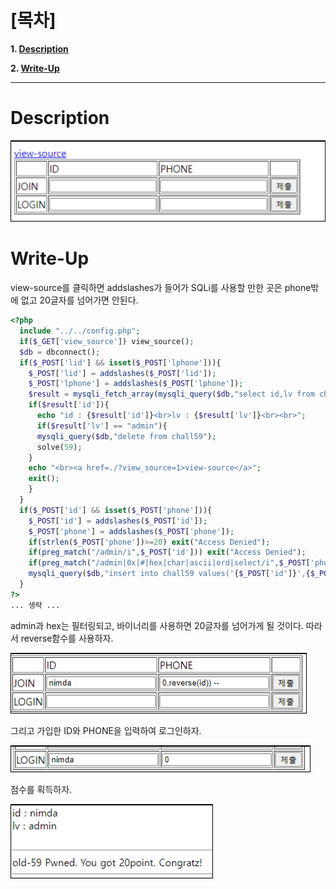 # [목차]
**1. [Description](#Description)**

**2. [Write-Up](#Write-Up)**


***


# **Description**

![](images/2022-01-03-03-41-36.png)


# **Write-Up**

view-source를 클릭하면 addslashes가 들어가 SQLi를 사용할 만한 곳은 phone밖에 없고 20글자를 넘어가면 안된다.

```php
<?php
  include "../../config.php";
  if($_GET['view_source']) view_source();
  $db = dbconnect();
  if($_POST['lid'] && isset($_POST['lphone'])){
    $_POST['lid'] = addslashes($_POST['lid']);
    $_POST['lphone'] = addslashes($_POST['lphone']);
    $result = mysqli_fetch_array(mysqli_query($db,"select id,lv from chall59 where id='{$_POST['lid']}' and phone='{$_POST['lphone']}'"));
    if($result['id']){
      echo "id : {$result['id']}<br>lv : {$result['lv']}<br><br>";
      if($result['lv'] == "admin"){
      mysqli_query($db,"delete from chall59");
      solve(59);
    }
    echo "<br><a href=./?view_source=1>view-source</a>";
    exit();
    }
  }
  if($_POST['id'] && isset($_POST['phone'])){
    $_POST['id'] = addslashes($_POST['id']);
    $_POST['phone'] = addslashes($_POST['phone']);
    if(strlen($_POST['phone'])>=20) exit("Access Denied");
    if(preg_match("/admin/i",$_POST['id'])) exit("Access Denied");
    if(preg_match("/admin|0x|#|hex|char|ascii|ord|select/i",$_POST['phone'])) exit("Access Denied");
    mysqli_query($db,"insert into chall59 values('{$_POST['id']}',{$_POST['phone']},'guest')");
  }
?>
... 생략 ...
```

admin과 hex는 필터링되고, 바이너리를 사용하면 20글자를 넘어가게 될 것이다. 따라서 reverse함수를 사용하자.

![](images/2022-01-03-03-42-17.png)

그리고 가입한 ID와 PHONE을 입력하여 로그인하자.

![](images/2022-01-03-03-42-21.png)

점수를 획득하자.

![](images/2022-01-03-03-42-26.png)